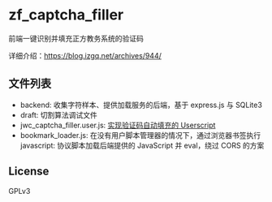 # zf_captcha_filler
前端一键识别并填充正方教务系统的验证码

详细介绍：https://blog.izgq.net/archives/944/

## 文件列表
* backend: 收集字符样本、提供加载服务的后端，基于 express.js 与 SQLite3
* draft: 切割算法调试文件
* jwc_captcha_filler.user.js: [实现验证码自动填充的 Userscript](https://greasyfork.org/en/scripts/38286-scnu-jwc-captcha-filler)
* bookmark_loader.js: 在没有用户脚本管理器的情况下，通过浏览器书签执行 javascript: 协议脚本加载后端提供的 JavaScript 并 eval，绕过 CORS 的方案

## License
GPLv3
